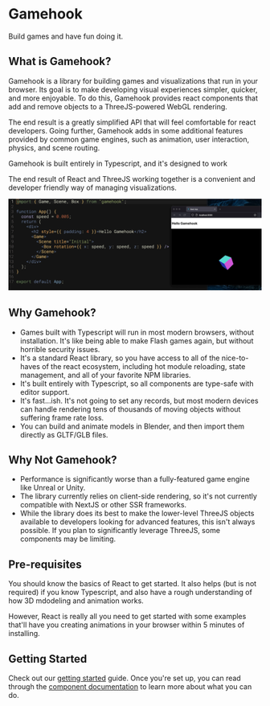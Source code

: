 # Gamehook

Build games and have fun doing it.

## What is Gamehook?

Gamehook is a library for building games and visualizations that run in your browser. Its goal is to make developing visual experiences simpler, quicker, and more enjoyable. To do this, Gamehook provides react components that add and remove objects to a ThreeJS-powered WebGL rendering.

The end result is a greatly simplified API that will feel comfortable for react developers. Going further, Gamehook adds in some additional features provided by common game engines, such as animation, user interaction, physics, and scene routing.

Gamehook is built entirely in Typescript, and it's designed to work

The end result of React and ThreeJS working together is a convenient and developer friendly way of managing visualizations.

![basic-cube-gif](./docs/assets/basicSpinningCube.gif)

## Why Gamehook?

- Games built with Typescript will run in most modern browsers, without installation. It's like being able to make Flash games again, but without horrible security issues.
- It's a standard React library, so you have access to all of the nice-to-haves of the react ecosystem, including hot module reloading, state management, and all of your favorite NPM libraries.
- It's built entirely with Typescript, so all components are type-safe with editor support.
- It's fast...ish. It's not going to set any records, but most modern devices can handle rendering tens of thousands of moving objects without suffering frame rate loss.
- You can build and animate models in Blender, and then import them directly as GLTF/GLB files.

## Why Not Gamehook?

- Performance is significantly worse than a fully-featured game engine like Unreal or Unity.
- The library currently relies on client-side rendering, so it's not currently compatible with NextJS or other SSR frameworks.
- While the library does its best to make the lower-level ThreeJS objects available to developers looking for advanced features, this isn't always possible. If you plan to significantly leverage ThreeJS, some components may be limiting.

## Pre-requisites

You should know the basics of React to get started. It also helps (but is not required) if you know Typescript, and also have a rough understanding of how 3D mdodeling and animation works.

However, React is really all you need to get started with some examples that'll have you creating animations in your browser within 5 minutes of installing.

## Getting Started

Check out our [getting started](./docs/getting_started.md) guide. Once you're set up, you can read through the [component documentation](./docs/component_documentation.md) to learn more about what you can do.
